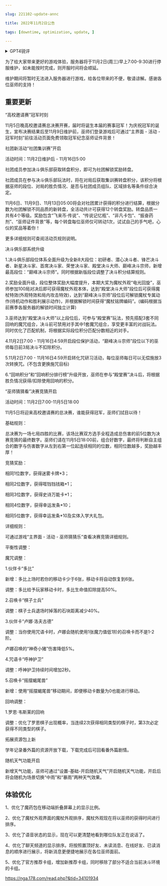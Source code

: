 ```yaml
---

slug: 221102-update-annc

title: 2022年11月2日公告

tags: [downtime, optimization, update, ]

---
```


<details>

<summary>GPT4锐评</summary>



</details>

<!--truncate-->


为了给大家带来更好的游戏体验，服务器将于11月2日(周三)早上7:00-9:30进行停服维护，如未能按时完成，则开服时间将会顺延。

维护期间将暂时无法进入服务器进行游戏，给各位带来的不便，敬请谅解。感谢各位巫师的支持！

## 重要更新
“高校邀请赛”冠军时刻

11月5日晚高校邀请赛总决赛开赛，届时将诞生本届的赛事冠军！为庆祝冠军的诞生，宣布决赛结果后至11月9日维护前，巫师们登录游戏后可通过“主界面 - 活动 - 冠军时刻”前往活动页面免费领取冠军纪念巫师证件背景！

社团新活动“社团集训赛”开启

活动时间：11月2日维护后 - 11月16日5:00

社团成员参加决斗俱乐部获取转盘积分，即可为社团解锁奖励转盘。

社团成员在参与决斗俱乐部玩法时，将在对局后获取集训赛转盘积分，该积分将根据巫师的段位、对局的胜负情况、是否与社团成员组队、区域排名等条件综合决定。

11月6日、11月9日、11月13日05:00将会对社团累计获得的积分进行结算，根据分数为社团解锁不同品质的新转盘，全活动共计可获得12个转盘奖励。转盘品质一共有4个等级。奖励包含“飞来币·传说”、“传说记忆瓶”、“非凡卡包”、“振奋药剂”、“巫师证件背景”等，每个转盘每位巫师仅可转动1次，试试自己的手气吧，心仪的奖品等着你！

更多详细规则可查阅活动页规则说明。

决斗俱乐部系统升级

1.决斗俱乐部段位体系全面升级为全新8大段位：初研者、潜心决斗者、锋芒决斗者、新星决斗家、首席决斗家、荣誉决斗家、殿堂决斗大师、巅峰决斗宗师，新增最高段位：“巅峰决斗宗师”。同时根据新版段位调整了决斗积分结算规则。

2.奖励全面升级，段位整体奖励大幅度提升，本期大奖为魔杖外观“电光回旋”，巫师参加100局对决后即可获得魔杖外观本体，达到“殿堂决斗大师”段位后可获得魔杖特效(外观特效和局内攻击特效)，达到“巅峰决斗宗师”段位后可解锁魔杖专属动作(待机动作和胜利展示动作)，并根据解锁时间获得“魔杖铭牌编码”。(编码根据当前赛季各服务器的解锁时间独立计算)

3.巫师达到“殿堂决斗大师”以上段位后，可参与“殿堂赛”玩法，预先搭配3套不同回响的魔咒组合，决斗前可禁用对手其中1套魔咒组合，享受更丰富的对战玩法。同时优化了匹配机制，将根据实际段位积分匹配分数相近的对手。

4.11月2日7:00 - 11月16日4:59开启段位保护活动，“巅峰决斗宗师”段位以下的巫师每日前3局决斗不扣除积分。

5.11月2日7:00 - 11月16日4:59开启转化咒研习活动，每位巫师每日可以无偿施放3次转换咒。(不包含更换施咒目标)

6.“回响积分”和“回响积分排行榜”升级开放，巫师在参与“殿堂赛”决斗后，将根据胜负情况获得/扣除使用回响的积分。

“巫师猜猜看”决赛竞猜开启

活动时间：11月2日7:00-11月5日18:00

11月5日将迎来高校邀请赛的总决赛，谁能获得冠军，巫师们拭目以待！

基础规则：

总决赛为一场七局四胜的比赛，该场比赛双方选手全程造成总伤害的前5位数为决赛竞猜的最终数字。巫师们请在11月5日18:00前，组合好数字，最终将判断自主组合的数字与伤害数字从左到右第一位起连续相同的位数，相同位数越多，奖励越丰厚！

竞猜奖励：

相同1位数字，获得迷雾卡牌*3；

相同2位数字，获得哐铛铛钱箱*1；

相同3位数字，获得史诗万能卡*1；

相同4位数字，获得幸运发条*10；

相同5位数字，获得幸运发条*10及实体入学大礼包。

详细规则：

可通过游戏“主界面 - 活动 - 巫师猜猜乐”查看决赛竞猜详细规则。

<span id="adjustment">平衡性调整：</span>

魔咒调整：

1.伙伴卡“多比”

新增：多比上场时若你的移动卡少于6张，移动卡将自动恢复到6张。

调整：多比给予玩家移动卡时，多比生命值扣除提高50%。

2.召唤卡“棋子士兵”

调整：棋子士兵退场时掉落的石块距离减少40%。

3.伙伴卡“卢娜·洛夫古德”

调整：当你使用咒语卡时，卢娜会随机使用1张魔力值低1阶的召唤卡而不是1-2阶。

卢娜召唤的“神奇小猪”伤害降低5%。

4.咒语卡“呼神护卫”

调整：呼神护卫持续时间增加2秒。

5.召唤卡“摇摆蝎尾兽”

新增：使用“摇摆蝎尾兽”移动期间，即便移动卡数量为0也能进行移动。

回响调整：

1.罗恩·韦斯莱的回响

调整：优化了罗恩棋子出现概率，当连续2次获得相同类型的棋子时，第3次必定获得不同类型的棋子。

拓展资源包上新

学年记录番外篇的资源开放下载，下载完成后可回看番外篇剧情。

随机天气功能开启

新增天气功能，巫师可通过“设置-基础-开启随机天气”开启随机天气功能，开启后将会随机为场景切换“中雨”和“暴雨”两种天气效果。

## <span id='optimization'>体验优化</span>
1、优化了魔药包在移动端折叠屏幕上的显示比例。

2、优化了魔杖外观界面的魔杖外观排序，魔杖外观现在将以巫师的获得时间进行排序。

3、优化了语音状态的显示，现在可以更清楚地看到哪位队友正在说话了。

4、优化了聊天频道的显示排序。将按照置顶好友、未读消息、在线好友、已读消息的顺序进行展示，将新消息更便捷地展示在各位巫师面前。

5、优化了官方推荐卡组，增加新推荐卡组，同时移除了部分不适合当前决斗环境的卡组。

https://nga.178.com/read.php?&tid=34101934